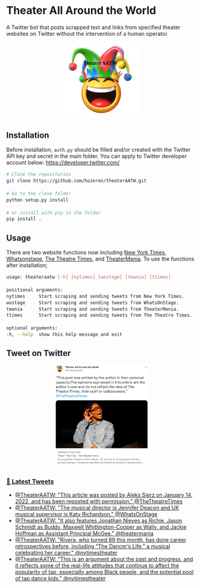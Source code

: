 Theater All Around the World
========

A Twitter bot that posts scrapped text and links from specified theater websites on Twitter without the intervention of a human operator.

<p align="center">
<img src="theaterAATW_logo.png"  alt="TheaterAATW" width="40%">
</p>
<p align="center">

## Installation
  Before installation, `auth.py` should be filled and/or created with the Twitter API key and secret in the main folder. You can apply to Twitter developer account below:
  https://developer.twitter.com/
  
  ```bash
  # Clone the repositories
  git clone https://github.com/hozeren/theaterAATW.git
  
  # Go to the clone folder
  python setup.py install
  
  # or install with pip in the folder
  pip install .
  ```
## Usage
  There are two website functions now including [New York Times](https://www.nytimes.com/section/theater), [Whatsonstage](https://www.whatsonstage.com/news/?categories=theatre-news), [The Theatre Times](https://thetheatretimes.com/featured/), and [TheaterMania](https://www.theatermania.com/news/). To use the functions after installation;
  ```bash
usage: theateraatw [-h] [nytimes] [wostage] [tmania] [ttimes]

positional arguments:
  nytimes     Start scraping and sending tweets from New York Times.
  wostage     Start scraping and sending tweets from WhatsOnStage.
  tmania      Start scraping and sending tweets from TheaterMania.
  ttimes      Start scraping and sending tweets from The Theatre Times.

optional arguments:
  -h, --help  show this help message and exit
  ```
## Tweet on Twitter
  
<p align="center">
<a href="https://twitter.com/TheaterAATW/status/1488766001269420034"><img src="example-tweet.png"  alt="TheaterAATW" width="50%">
</p>
<p align="center">

### 📱 Latest Tweets

<!-- TWITTER:START -->
- [@TheaterAATW: &quot;This article was posted by Aleks Sierz on January 14, 2022, and has been reposted with permission.&quot; @TheTheatreTimes](https://twitter.com/TheaterAATW/status/1488856614992031745)
- [@TheaterAATW: &quot;The musical director is Jennifer Deacon and UK musical supervisor is Katy Richardson.&quot; @WhatsOnStage](https://twitter.com/TheaterAATW/status/1488856592346931205)
- [@TheaterAATW: &quot;It also features Jonathan Nieves as Richie, Jason Schmidt as Buddy, Maxwell Whittington-Cooper as Wally, and Jackie Hoffman as Assistant Principal McGee.&quot; @theatermania](https://twitter.com/TheaterAATW/status/1488856503499042817)
- [@TheaterAATW: &quot;Rivera, who turned 89 this month, has done career retrospectives before, including “The Dancer’s Life,” a musical celebrating her career.&quot; @nytimestheater](https://twitter.com/TheaterAATW/status/1488856251933020161)
- [@TheaterAATW: &quot;This is an argument about the past and progress, and it reflects some of the real-life attitudes that continue to affect the popularity of tap, especially among Black people, and the potential pool of tap dance kids.&quot; @nytimestheater](https://twitter.com/TheaterAATW/status/1488817189251596289)
<!-- TWITTER:END -->
